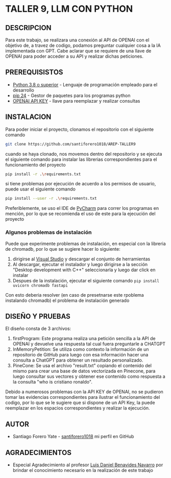 # TALLER 9, LLM CON PYTHON

## DESCRIPCION

Para este trabajo, se realizara una conexión al API de OPENAI con el objetivo de, a travez de codigo, podamos preguntar cualquier cosa a la IA implementada con GPT. 
Cabe aclarar que se requiere de una llave de OPENAI para poder acceder a su API y realizar dichas peticiones.

## PREREQUISISTOS

 - [Python 3.8 o superior](https://www.python.org/downloads/) - Lenguaje de programación empleado para el desarrollo
 - [pip 24](https://pypi.org/project/pip/) - Gestor de paquetes para los programas python
 - [OPENAI API KEY](https://openai.com/) - llave para reemplazar y realizar consultas

## INSTALACION

Para poder iniciar el proyecto, clonamos el repositorio con el siguiente comando

```bash
git clone https://github.com/santiforero1018/AREP-TALLER9
```

cuando se haya clonado, nos movemos dentro del repositorio y se ejecuta el siguiente comando para instalar las librerias correspondientes para el funcionamiento del proyecto

```bash
pip install -r .\requirements.txt
```

si tiene problemas por ejecución de acuerdo a los permisos de usuario, puede usar el siguiente comando

```bash
pip install --user -r .\requirements.txt
```

Preferiblemente, se uso el IDE de [PyCharm](https://www.jetbrains.com/pycharm/download/?section=windows) para correr los programas en mención, por lo que se recomienda el uso de este para la ejecución del proyecto

### Algunos problemas de instalación

Puede que experimente problemas de instalación, en especial con la libreria de chromadb, por lo que se sugiere hacer lo siguiente:

1. dirigirse al [Visual Studio](https://visualstudio.microsoft.com/es/visual-cpp-build-tools/) y descargar el conjunto de herramientas
2. Al descargar, ejecutar el instalador y luego dirigirse a la sección "Desktop development with C++" seleccionarla y luego dar click en instalar
3. Despues de la instalación, ejecutar el siguiente comando `pip install uvicorn chromadb fastapi`

Con esto deberia resolver (en caso de presetnarse este rpoblema instalando chromadb) el problema de instalación generado

## DISEÑO Y PRUEBAS

El diseño consta de 3 archivos:

  1. firstProgram: Este programa realiza una petición sencilla a la API de OPENAI y devuelve una respuesta tal cual fuera preguntarle a CHATGPT
  2. InMemoryPetition: Se utiliza como contexto la información de un repositorio de GitHub para luego con esa información hacer una consulta a ChatGPT para obtener un resultado personalizado.
  3. PineCone: Se usa el archivo "result.txt" copiando el contenido del mismo para crear una base de datos vectorizada en Pinecone, para luego consultar sus vectores y obtener ese contenido como respuesta a la consulta "who is cristiano ronaldo".

Debido a numerosos problemas con la API KEY de OPENAI, no se pudieron tomar las evidencias correspondientes para ilustrar el funcionamiento del codigo, por lo que se le sugiere que si dispone de un API Key, la puede reemplazar en los espacios correspondientes y realizar la ejecución.

## AUTOR
 * Santiago Forero Yate - [santiforero1018](https://github.com/santiforero1018) mi perfil en GitHub
## AGRADECIMIENTOS
 * Especial Agradecimiento al profesor [Luis Daniel Benavides Navarro](https://ldbn.is.escuelaing.edu.co/) por brindar el conocimiento necesario en la realización de este trabajo
